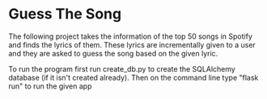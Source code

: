 # Guess The Song

The following project takes the information of the top 50 songs in Spotify and finds the lyrics of them.
These lyrics are incrementally given to a user and they are asked to guess the song based on the given lyric.

To run the program first run create_db.py to create the SQLAlchemy database (if it isn't created already).
Then on the command line type "flask run" to run the given app

